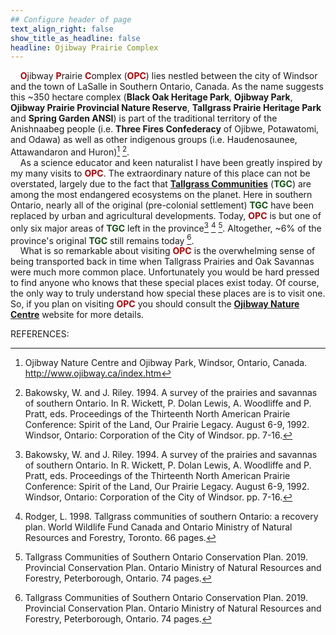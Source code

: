 ```yaml
---
## Configure header of page
text_align_right: false
show_title_as_headline: false
headline: Ojibway Prairie Complex
---
```


<style type="text/css">
#Dred { font-weight: bold; color: rgb(175, 0, 0); }
#Gold { font-weight: bold; color: rgb(230, 190, 0); }
#Fgr { font-weight: bold; color: rgb(20, 80, 20); }
#Blue { font-weight: bold; color: blue; }
</style>

<!-- this is a subheadline -->
&nbsp; &nbsp; <span id="Dred">O</span>jibway <span id="Dred">P</span>rairie <span id="Dred">C</span>omplex (<span id="Dred">OPC</span>) lies nestled between the city of Windsor and the town of LaSalle in Southern Ontario, Canada. As the name suggests this ~350 hectare complex (**Black Oak Heritage Park**, **Ojibway Park**, **Ojibway Prairie Provincial Nature Reserve**, **Tallgrass Prairie Heritage Park** and **Spring Garden ANSI**) is part of the traditional territory of the Anishnaabeg people (i.e. **Three Fires Confederacy** of Ojibwe, Potawatomi, and Odawa) as well as other indigenous groups (i.e. Haudenosaunee, Attawandaron and Huron)[^1] [^2].  
&nbsp; &nbsp; As a science educator and keen naturalist I have been greatly inspired by my many visits to <span id="Dred">OPC</span>. The extraordinary nature of this place can not be overstated, largely due to the fact that **[Tallgrass Communities](https://tallgrassontario.org/wp-site/)** (<span id="Fgr">TGC</span>) are among the most endangered ecosystems on the planet. Here in southern Ontario, nearly all of the original (pre-colonial settlement) <span id="Fgr">TGC</span> have been replaced by urban and agricultural developments. Today, <span id="Dred">OPC</span> is but one of only six major areas of <span id="Fgr">TGC</span> left in the province[^2] [^3] [^4]. Altogether, ~6% of the province's original <span id="Fgr">TGC</span> still remains today [^4].  
&nbsp; &nbsp; What is so remarkable about visiting <span id="Dred">OPC</span> is the overwhelming sense of being transported back in time when Tallgrass Prairies and Oak Savannas were much more common place. Unfortunately you would be hard pressed to find anyone who knows that these special places exist today. Of course, the only way to truly understand how special these places are is to visit one. So, if you plan on visiting <span id="Dred">OPC</span> you should consult the **[Ojibway Nature Centre](https://www.ojibway.ca/index.htm)** website for more details.  

REFERENCES:  
[^1]: Ojibway Nature Centre and Ojibway Park, Windsor, Ontario, Canada.
http://www.ojibway.ca/index.htm

[^2]: Bakowsky, W. and J. Riley. 1994. A survey of the prairies and savannas of southern Ontario. In R. Wickett, P. Dolan Lewis, A. Woodliffe and P. Pratt, eds. Proceedings of the Thirteenth North American Prairie Conference: Spirit of the Land, Our Prairie Legacy. August 6-9, 1992. Windsor, Ontario: Corporation of the City of Windsor. pp. 7-16.

[^3]: Rodger, L. 1998. Tallgrass communities of southern Ontario: a recovery plan. World Wildlife Fund Canada and Ontario Ministry of Natural Resources and Forestry, Toronto. 66 pages. 

[^4]: Tallgrass Communities of Southern Ontario Conservation Plan. 2019. Provincial Conservation Plan. Ontario Ministry of Natural Resources and Forestry, Peterborough, Ontario. 74 pages.




